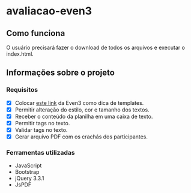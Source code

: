 # avaliacao-even3

## Como funciona

O usuário precisará fazer o download de todos os arquivos e executar o index.html.

## Informações sobre o projeto

### Requisitos

- [x] Colocar [este link](https://blog.even3.com.br/crachas-para-eventos-academicos/) da Even3 como dica de templates.
- [x] Permitir alteração do estilo, cor e tamanho dos textos.
- [x] Receber o conteúdo da planilha em uma caixa de texto.
- [x] Permitir tags no texto.
- [x] Validar tags no texto.
- [x] Gerar arquivo PDF com os crachás dos participantes.

### Ferramentas utilizadas

* JavaScript
* Bootstrap
* jQuery 3.3.1
* JsPDF
